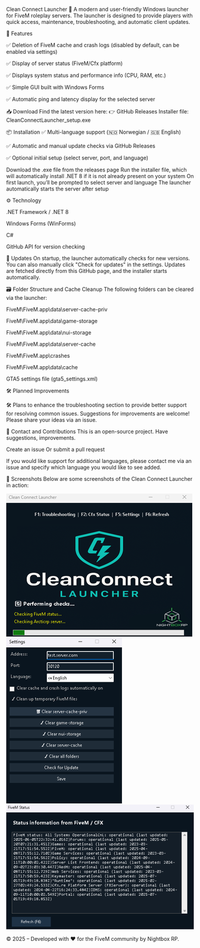 Clean Connect Launcher
🚀 A modern and user-friendly Windows launcher for FiveM roleplay servers. The launcher is designed to provide players with quick access, maintenance, troubleshooting, and automatic client updates.

🧩 Features

✅ Deletion of FiveM cache and crash logs (disabled by default, can be enabled via settings)

✅ Display of server status (FiveM/Cfx platform)

✅ Displays system status and performance info (CPU, RAM, etc.)

✅ Simple GUI built with Windows Forms

✅ Automatic ping and latency display for the selected server

📥 Download
Find the latest version here:  👉 GitHub Releases
Installer file: CleanConnectLauncher_setup.exe

📦 Installation
✅ Multi-language support (🇳🇴 Norwegian / 🇬🇧 English)

✅ Automatic and manual update checks via GitHub Releases

✅ Optional initial setup (select server, port, and language)

Download the .exe file from the releases page
Run the installer file, which will automatically install .NET 8 if it is not already present on your system
On first launch, you’ll be prompted to select server and language
The launcher automatically starts the server after setup

⚙️ Technology

.NET Framework / .NET 8

Windows Forms (WinForms)

C#

GitHub API for version checking

🔁 Updates
On
 startup, the launcher automatically checks for new versions. You can also manually click "Check for updates" in the settings.
Updates are fetched directly from this GitHub page, and the installer starts automatically.

🗃️ Folder Structure and Cache Cleanup
The following folders can be cleared via the launcher:

FiveM\FiveM.app\data\server-cache-priv

FiveM\FiveM.app\data\game-storage

FiveM\FiveM.app\data\nui-storage

FiveM\FiveM.app\data\server-cache

FiveM\FiveM.app\crashes

FiveM\FiveM.app\data\cache

GTA5 settings file (gta5_settings.xml)

🛠️ Planned Improvements

🛠️ Plans to enhance the troubleshooting section to provide better support for resolving common issues. Suggestions for improvements are welcome! Please share your ideas via an issue.

💬 Contact and Contributions
This is an open-source project. Have suggestions, improvements.

Create an issue
Or submit a pull request

If you would like support for additional languages, please contact me via an issue and specify which language you would like to see added.

📸 Screenshots
Below are some screenshots of the Clean Connect Launcher in action:

![Main Interface](/Clean_connect_launcher.png)
![Settings Menu](/Clean_connect_launcher_settings.png)
![FiveM Status](/Clean_connect_launcher_fivemstatus.png)

© 2025 – Developed with ❤️ for the FiveM community by Nightbox RP.
